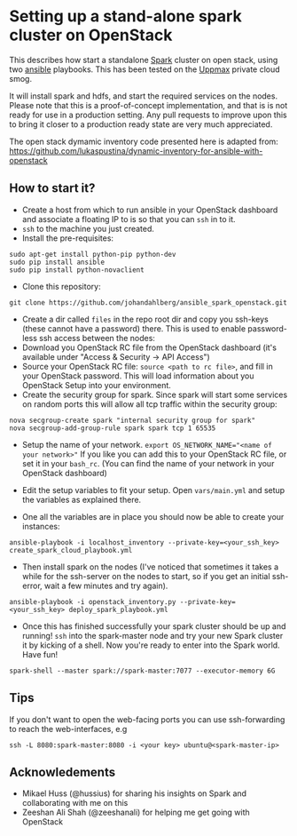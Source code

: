 Setting up a stand-alone spark cluster on OpenStack
===================================================

This describes how start a standalone [Spark](http://spark.apache.org/) cluster on open stack, using two [ansible](http://www.ansible.com) playbooks. This has been tested on the [Uppmax](http://www.uppmax.uu.se/) private cloud smog.

It will install spark and hdfs, and start the required services on the nodes. Please note that this is a proof-of-concept implementation, and that is is not ready for use in a production setting. Any pull requests to improve upon this to bring it closer to a production ready state are very much appreciated.

The open stack dymamic inventory code presented here is adapted from: https://github.com/lukaspustina/dynamic-inventory-for-ansible-with-openstack

How to start it?
-----------------
- Create a host from which to run ansible in your OpenStack dashboard and associate a floating IP to is so that you can `ssh` in to it.
- `ssh` to the machine you just created.
- Install the pre-requisites:
```
sudo apt-get install python-pip python-dev
sudo pip install ansible
sudo pip install python-novaclient
```
- Clone this repository:
```
git clone https://github.com/johandahlberg/ansible_spark_openstack.git
```
- Create a dir called `files` in the repo root dir and copy you ssh-keys (these cannot have a password) there. This is used to enable password-less ssh access between the nodes:
- Download you OpenStack RC file from the OpenStack dashboard (it's available under "Access & Security -> API Access") 
- Source your OpenStack RC file: `source <path to rc file>`, and fill in your OpenStack password. This will load information about you OpenStack Setup into your environment.
- Create the security group for spark. Since spark will start some services on random ports this will allow all tcp traffic within the security group:
```
nova secgroup-create spark "internal security group for spark"
nova secgroup-add-group-rule spark spark tcp 1 65535
```
- Setup the name of your network. `export OS_NETWORK_NAME="<name of your network>"` If you like you can add this to your OpenStack RC file, or set it in your `bash_rc`. (You can find the name of your network in your OpenStack dashboard)

- Edit the setup variables to fit your setup. Open `vars/main.yml` and setup the variables as explained there.
- One all the variables are in place you should now be able to create your instances:
```
ansible-playbook -i localhost_inventory --private-key=<your_ssh_key> create_spark_cloud_playbook.yml
```
- Then install spark on the nodes (I've noticed that sometimes it takes a while for the ssh-server on the nodes to start, so if you get an initial ssh-error, wait a few minutes and try again).
```
ansible-playbook -i openstack_inventory.py --private-key=<your_ssh_key> deploy_spark_playbook.yml
```
- Once this has finished successfully your spark cluster should be up and running! `ssh` into the spark-master node and try your new Spark cluster it by kicking of a shell. Now you're ready to enter into the Spark world. Have fun!
```
spark-shell --master spark://spark-master:7077 --executor-memory 6G
```

Tips
----
If you don't want to open the web-facing ports you can use ssh-forwarding to reach the web-interfaces, e.g

```
ssh -L 8080:spark-master:8080 -i <your key> ubuntu@<spark-master-ip>
```

Acknowledements
---------------
- Mikael Huss (@hussius) for sharing his insights on Spark and collaborating with me on this
- Zeeshan Ali Shah (@zeeshanali) for helping me get going with OpenStack

